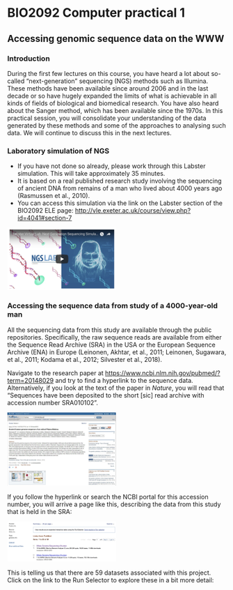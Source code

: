 # BIO2092 Computer practical 1
## Accessing genomic sequence data on the WWW

### Introduction
During the first few lectures on this course, you have heard a lot about so-called “next-generation” sequencing (NGS)
methods such as Illumina. These methods have been available since around 2006 and in the last decade or so have hugely
expanded the limits of what is achievable in all kinds of fields of biological and biomedical research. You have also
heard about the Sanger method, which has been available since the 1970s.
In this practical session, you will consolidate your understanding of the data generated by these methods and some
of the approaches to analysing such data. We will continue to discuss this in the next lectures.

### Laboratory simulation of NGS 
* If you have not done so already, please work through this Labster simulation. This will take approximately 35 minutes. 
* It is based on a real published research study involving the sequencing of ancient DNA from remains of a man who lived about 4000 years ago (Rasmussen et al., 2010). 
* You can access this simulation via the link on the Labster section of the BIO2092 ELE page: http://vle.exeter.ac.uk/course/view.php?id=4041#section-7

<img src="labster.png" alt="alt text" width="250" align='bottom'>
      
### Accessing the sequence data from study of a 4000-year-old man
All the sequencing data from this study are available through the public repositories. Specifically, the raw sequence reads are available from either the Sequence Read Archive (SRA) in the USA or the European Sequence Archive (ENA) in Europe (Leinonen, Akhtar, et al., 2011; Leinonen, Sugawara, et al., 2011; Kodama et al., 2012; Silvester et al., 2018).

Navigate to the research paper at https://www.ncbi.nlm.nih.gov/pubmed/?term=20148029 and try to find a hyperlink to the sequence data. Alternatively, if you look at the text of the paper in *Nature*, you will read that “Sequences have been deposited to the short [sic] read archive with accession number SRA010102”. 

<img src="palaeo-eskimo-paper.JPG" alt="alt text" width="250" align='bottom'>

If you follow the hyperlink or search the NCBI portal for this accession number, you will arrive a page like this, describing the data from this study that is held in the SRA:

<img src="palaeo-eskimo-paper-sra.png" alt="alt text" width="250" align='bottom'>

This is telling us that there are 59 datasets associated with this project. Click on the link to the Run Selector to explore these in a bit more detail:

